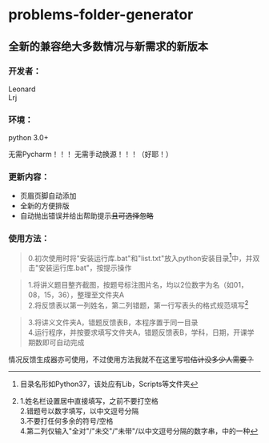 # problems-folder-generator

全新的兼容绝大多数情况与新需求的新版本
-----------------------------------
 
### 开发者：
Leonard        
Lrj  

### 环境：
python 3.0+  

无需Pycharm！！！
无需手动换源！！！（好耶！）  

### 更新内容：  
* 页眉页脚自动添加  
* 全新的方便排版
* 自动抛出错误并给出帮助提示~~且可选择忽略~~  


### 使用方法：  
> 0.初次使用时将"安装运行库.bat"和"list.txt"放入python安装目录[^python安装目录]中，并双击"安装运行库.bat"，按提示操作  
[^python安装目录]:目录名形如Python37，该处应有Lib，Scripts等文件夹  
> 1.将讲义题目整齐截图，按题号标注图片名，均以2位数字为名（如01，08，15，36），整理至文件夹A  
> 2.将反馈表以第一列姓名，第二列错题，第一行写表头的格式规范填写[^规范]
[^规范]:1.姓名栏设置居中直接填写，之前不要打空格  
2.错题号以数字填写，以中文逗号分隔  
3.不要打任何多余的符号/空格  
4.第二列仅输入"全对"/"未交"/"未带"/以中文逗号分隔的数字串，中的一种  
> 3.将讲义文件夹A，错题反馈表B，本程序置于同一目录  
> 4.运行程序，并按要求填写文件夹A，错题反馈表B，学科，日期，开课学期数即可自动完成  



情况反馈生成器亦可使用，不过使用方法我就不在这里写啦~~估计没多少人需要？~~
